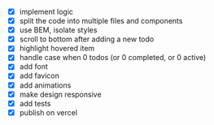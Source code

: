 - [x] implement logic
- [x] split the code into multiple files and components
- [x] use BEM, isolate styles
- [x] scroll to bottom after adding a new todo
- [x] highlight hovered item
- [x] handle case when 0 todos (or 0 completed, or 0 active)
- [x] add font
- [x] add favicon
- [x] add animations
- [x] make design responsive
- [x] add tests
- [x] publish on vercel
